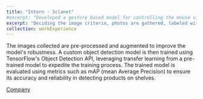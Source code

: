 ```yaml
---
title: "Intern - Sclanet"
#excerpt: "Developed a gesture based model for controlling the mouse virtually using media-pipe and OpenCV<br/><img src='/images/500x300.png'>"
excerpt: "Deciding the image criteria, photos are gathered, labeled with the help of the LabelImg tool, and then stored on Amazon S3. Product data is gathered and stored in MongoDB concurrently."
collection: workExperience
---
```


The images collected are pre-processed and augmented to improve the model's robustness. A custom object detection model is then trained using TensorFlow's Object Detection API, leveraging transfer learning from a pre-trained model to expedite the training process. The trained model is evaluated using metrics such as mAP (mean Average Precision) to ensure its accuracy and reliability in detecting products on shelves.

[Company](https://sclanet.ai/)
